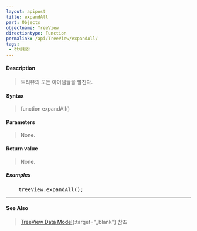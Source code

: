 ```yaml
---
layout: apipost
title: expandAll
part: Objects
objectname: TreeView
directiontype: Function
permalink: /api/TreeView/expandAll/
tags:
 - 전체확장
---
```



#### Description

> 트리뷰의 모든 아이템들을 펼친다.  

#### Syntax

> function expandAll()  

#### Parameters

> None.

#### Return value

> None.  

##### Examples 

<pre class="prettyprint">
    treeView.expandAll();
</pre>

---

#### See Also

> [TreeView Data Model](http://demo.realgrid.net/Demo/TreeDataModel){:target="_blank"} 참조    
